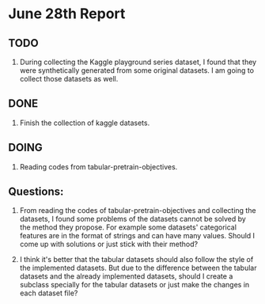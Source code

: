 # June 28th Report

## TODO
1. During collecting the Kaggle playground series dataset, I found that they were synthetically generated from some original datasets. I am going to collect those datasets as well.

## DONE
1. Finish the collection of kaggle datasets. 

## DOING
1. Reading codes from tabular-pretrain-objectives.



## Questions:
1. From reading the codes of tabular-pretrain-objectives and collecting the datasets, I found some problems of the datasets cannot be solved by the method they propose. For example some datasets' categorical features are in the format of strings and can have many values. Should I come up with solutions or just stick with their method?
   
2. I think it's better that the tabular datasets should also follow the style of the implemented datasets. But due to the difference between the tabular datasets and the already implemented datasets, should I create a subclass specially for the tabular datasets or just make the changes in each dataset file? 